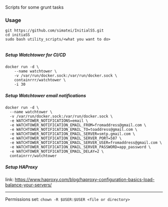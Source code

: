 Scripts for some grunt tasks
### Usage

```
git https://github.com/simatei/InitialSS.git
cd initiaSS
sudo bash utility_scripts/<what you want to do>


```
##### Setup Watchtower for CI/CD
```
docker run -d \
    --name watchtower \
    -v /var/run/docker.sock:/var/run/docker.sock \
    containrrr/watchtower \
    -i 30
```

##### Setup Watchtower email notifications
```
docker run -d \
  --name watchtower \
  -v /var/run/docker.sock:/var/run/docker.sock \
  -e WATCHTOWER_NOTIFICATIONS=email \
  -e WATCHTOWER_NOTIFICATION_EMAIL_FROM=fromaddress@gmail.com \
  -e WATCHTOWER_NOTIFICATION_EMAIL_TO=toaddress@gmail.com \
  -e WATCHTOWER_NOTIFICATION_EMAIL_SERVER=smtp.gmail.com \
  -e WATCHTOWER_NOTIFICATION_EMAIL_SERVER_PORT=587 \
  -e WATCHTOWER_NOTIFICATION_EMAIL_SERVER_USER=fromaddress@gmail.com \
  -e WATCHTOWER_NOTIFICATION_EMAIL_SERVER_PASSWORD=app_password \
  -e WATCHTOWER_NOTIFICATION_EMAIL_DELAY=2 \
  containrrr/watchtower
```
##### Setup HAProxy
link: https://www.haproxy.com/blog/haproxy-configuration-basics-load-balance-your-servers/

------------------------------
Permissions set: ```chown -R $USER:$USER <file or directory>```
